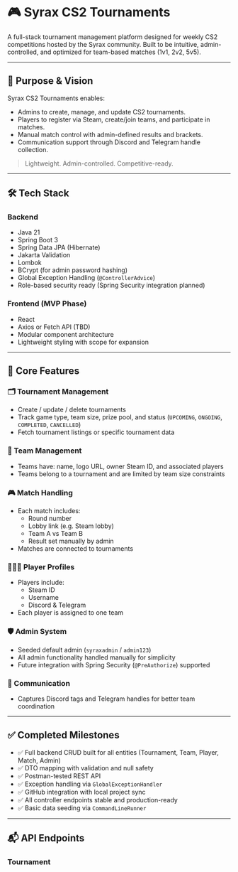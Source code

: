 # 🎮 Syrax CS2 Tournaments

A full-stack tournament management platform designed for weekly CS2 competitions hosted by the Syrax community. Built to be intuitive, admin-controlled, and optimized for team-based matches (1v1, 2v2, 5v5).

---

## 📌 Purpose & Vision

Syrax CS2 Tournaments enables:

- Admins to create, manage, and update CS2 tournaments.
- Players to register via Steam, create/join teams, and participate in matches.
- Manual match control with admin-defined results and brackets.
- Communication support through Discord and Telegram handle collection.

> Lightweight. Admin-controlled. Competitive-ready.

---

## 🛠 Tech Stack

### Backend
- Java 21
- Spring Boot 3
- Spring Data JPA (Hibernate)
- Jakarta Validation
- Lombok
- BCrypt (for admin password hashing)
- Global Exception Handling (`@ControllerAdvice`)
- Role-based security ready (Spring Security integration planned)

### Frontend (MVP Phase)
- React
- Axios or Fetch API (TBD)
- Modular component architecture
- Lightweight styling with scope for expansion

---

## 🧩 Core Features

### 🗂 Tournament Management
- Create / update / delete tournaments
- Track game type, team size, prize pool, and status (`UPCOMING`, `ONGOING`, `COMPLETED`, `CANCELLED`)
- Fetch tournament listings or specific tournament data

### 👥 Team Management
- Teams have: name, logo URL, owner Steam ID, and associated players
- Teams belong to a tournament and are limited by team size constraints

### 🎮 Match Handling
- Each match includes:
  - Round number
  - Lobby link (e.g. Steam lobby)
  - Team A vs Team B
  - Result set manually by admin
- Matches are connected to tournaments

### 🧑‍🤝‍🧑 Player Profiles
- Players include:
  - Steam ID
  - Username
  - Discord & Telegram
- Each player is assigned to one team

### 🛡 Admin System
- Seeded default admin (`syraxadmin` / `admin123`)
- All admin functionality handled manually for simplicity
- Future integration with Spring Security (`@PreAuthorize`) supported

### 💬 Communication
- Captures Discord tags and Telegram handles for better team coordination

---

## ✅ Completed Milestones

- ✅ Full backend CRUD built for all entities (Tournament, Team, Player, Match, Admin)
- ✅ DTO mapping with validation and null safety
- ✅ Postman-tested REST API
- ✅ Exception handling via `GlobalExceptionHandler`
- ✅ GitHub integration with local project sync
- ✅ All controller endpoints stable and production-ready
- ✅ Basic data seeding via `CommandLineRunner`

---

## 📬 API Endpoints

### Tournament
